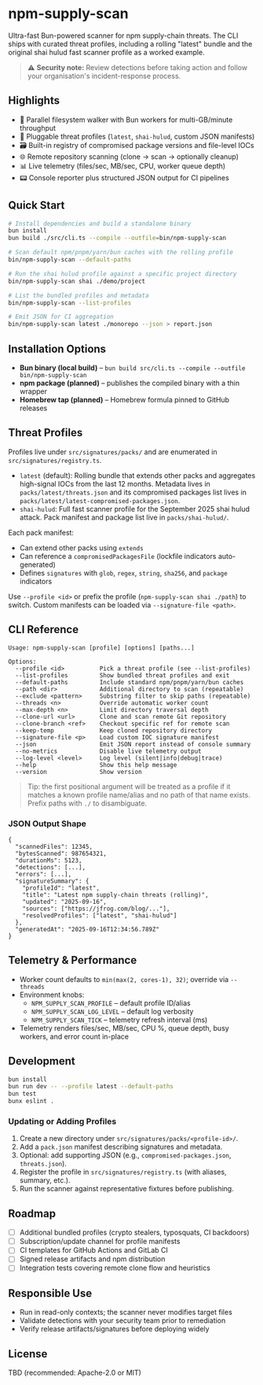 # npm-supply-scan

Ultra-fast Bun-powered scanner for npm supply-chain threats. The CLI ships with curated threat profiles, including a rolling "latest" bundle and the original shai hulud fast scanner profile as a worked example.

> ⚠️ **Security note:** Review detections before taking action and follow your organisation's incident-response process.

## Highlights
- 🚄 Parallel filesystem walker with Bun workers for multi-GB/minute throughput
- 🧩 Pluggable threat profiles (`latest`, `shai-hulud`, custom JSON manifests)
- 🗃️ Built-in registry of compromised package versions and file-level IOCs
- 🌐 Remote repository scanning (clone → scan → optionally cleanup)
- 📊 Live telemetry (files/sec, MB/sec, CPU, worker queue depth)
- 📟 Console reporter plus structured JSON output for CI pipelines

## Quick Start
```bash
# Install dependencies and build a standalone binary
bun install
bun build ./src/cli.ts --compile --outfile=bin/npm-supply-scan

# Scan default npm/pnpm/yarn/bun caches with the rolling profile
bin/npm-supply-scan --default-paths

# Run the shai hulud profile against a specific project directory
bin/npm-supply-scan shai ./demo/project

# List the bundled profiles and metadata
bin/npm-supply-scan --list-profiles

# Emit JSON for CI aggregation
bin/npm-supply-scan latest ./monorepo --json > report.json
```

## Installation Options
- **Bun binary (local build)** – `bun build src/cli.ts --compile --outfile bin/npm-supply-scan`
- **npm package (planned)** – publishes the compiled binary with a thin wrapper
- **Homebrew tap (planned)** – Homebrew formula pinned to GitHub releases

## Threat Profiles
Profiles live under `src/signatures/packs/` and are enumerated in `src/signatures/registry.ts`.

- `latest` (default): Rolling bundle that extends other packs and aggregates high-signal IOCs from the last 12 months. Metadata lives in `packs/latest/threats.json` and its compromised packages list lives in `packs/latest/latest-compromised-packages.json`.
- `shai-hulud`: Full fast scanner profile for the September 2025 shai hulud attack. Pack manifest and package list live in `packs/shai-hulud/`.

Each pack manifest:
- Can extend other packs using `extends`
- Can reference a `compromisedPackagesFile` (lockfile indicators auto-generated)
- Defines `signatures` with `glob`, `regex`, `string`, `sha256`, and `package` indicators

Use `--profile <id>` or prefix the profile (`npm-supply-scan shai ./path`) to switch. Custom manifests can be loaded via `--signature-file <path>`.

## CLI Reference
```
Usage: npm-supply-scan [profile] [options] [paths...]

Options:
  --profile <id>          Pick a threat profile (see --list-profiles)
  --list-profiles         Show bundled threat profiles and exit
  --default-paths         Include standard npm/pnpm/yarn/bun caches
  --path <dir>            Additional directory to scan (repeatable)
  --exclude <pattern>     Substring filter to skip paths (repeatable)
  --threads <n>           Override automatic worker count
  --max-depth <n>         Limit directory traversal depth
  --clone-url <url>       Clone and scan remote Git repository
  --clone-branch <ref>    Checkout specific ref for remote scan
  --keep-temp             Keep cloned repository directory
  --signature-file <p>    Load custom IOC signature manifest
  --json                  Emit JSON report instead of console summary
  --no-metrics            Disable live telemetry output
  --log-level <level>     Log level (silent|info|debug|trace)
  --help                  Show this help message
  --version               Show version
```
> Tip: the first positional argument will be treated as a profile if it matches a known profile name/alias and no path of that name exists. Prefix paths with `./` to disambiguate.

### JSON Output Shape
```
{
  "scannedFiles": 12345,
  "bytesScanned": 987654321,
  "durationMs": 5123,
  "detections": [...],
  "errors": [...],
  "signatureSummary": {
    "profileId": "latest",
    "title": "Latest npm supply-chain threats (rolling)",
    "updated": "2025-09-16",
    "sources": ["https://jfrog.com/blog/..."],
    "resolvedProfiles": ["latest", "shai-hulud"]
  },
  "generatedAt": "2025-09-16T12:34:56.789Z"
}
```

## Telemetry & Performance
- Worker count defaults to `min(max(2, cores-1), 32)`; override via `--threads`
- Environment knobs:
  - `NPM_SUPPLY_SCAN_PROFILE` – default profile ID/alias
  - `NPM_SUPPLY_SCAN_LOG_LEVEL` – default log verbosity
  - `NPM_SUPPLY_SCAN_TICK` – telemetry refresh interval (ms)
- Telemetry renders files/sec, MB/sec, CPU %, queue depth, busy workers, and error count in-place

## Development
```bash
bun install
bun run dev -- --profile latest --default-paths
bun test
bunx eslint .
```

### Updating or Adding Profiles
1. Create a new directory under `src/signatures/packs/<profile-id>/`.
2. Add a `pack.json` manifest describing signatures and metadata.
3. Optional: add supporting JSON (e.g., `compromised-packages.json`, `threats.json`).
4. Register the profile in `src/signatures/registry.ts` (with aliases, summary, etc.).
5. Run the scanner against representative fixtures before publishing.

## Roadmap
- [ ] Additional bundled profiles (crypto stealers, typosquats, CI backdoors)
- [ ] Subscription/update channel for profile manifests
- [ ] CI templates for GitHub Actions and GitLab CI
- [ ] Signed release artifacts and npm distribution
- [ ] Integration tests covering remote clone flow and heuristics

## Responsible Use
- Run in read-only contexts; the scanner never modifies target files
- Validate detections with your security team prior to remediation
- Verify release artifacts/signatures before deploying widely

## License
TBD (recommended: Apache-2.0 or MIT)
